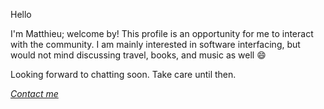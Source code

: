 Hello

I'm Matthieu; welcome by! This profile is an opportunity for me to interact with the community. I am mainly interested in software interfacing, but would not mind discussing travel, books, and music as well 😄  

Looking forward to chatting soon. Take care until then.




[*Contact me*](mailto:matthieumoundou@hotmail.com)
